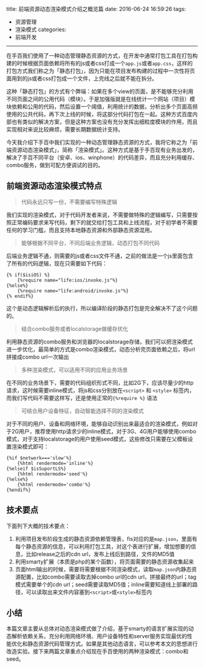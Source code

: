 title: 前端资源动态渲染模式介绍之概览篇
date: 2016-06-24 16:59:26
tags:
- 资源管理
- 渲染模式
categories:
- 前端开发
---

在手百我们使用了一种动态管理静态资源的方式，在开发中通常打包工具在打包构建的时候根据页面依赖将所有的js或者css打成一个`app.js`或者`app.css`，这样的打包方式我们称之为「静态打包」，因为只能在项目发布构建的过程中一次性将页面用到的js或者css打包成一个文件，上完线之后就不能在拆分。

这种「静态打包」的方式有个弊端：如果在多个view的页面，是不能够充分利用不同页面之间的公用代码（模块）。于是加强版就是在线统计一个网站（项目）模块依赖和公用的代码，然后设置一个阈值，利用统计的数据，分析出多个页面高频使用的公共代码，再下次上线的时候，将这部分代码打包在一起。这种方式百度内部也有类似的解决方案，但是这种方案也没有充分发挥出细粒度模块的作用，而且实现相对来说比较麻烦，需要长期数据统计支持。

今天我介绍下手百中我们实现的一种动态管理静态资源的方式，我将它称之为「前端资源动态渲染模式」，简称「渲染模式」。这种方式是基于手百现有业务出发的，解决了手百不同平台（安卓、ios、winphone）的代码差异，而且充分利用缓存、combo服务，做到可配方便调试的目的。

## 前端资源动态渲染模式特点

> 代码永远只写一份，不需要编写特殊逻辑

我们实现的渲染模式，对于代码开发者来说，不需要做特殊的逻辑编写，只需要按照正常编码要求来写代码，剩下的就交给打包工具和上线流程，对于初学者不需要任何的学习门槛，而且支持本地静态资源和外部静态资源混用。

> 能够根据不同平台，不同后端业务逻辑，动态打包不同代码

后端业务逻辑不通，则需要的js或者css文件不通，之前的做法是一个js里面包含了所有的代码逻辑，现在只需要如下代码：
```smarty
{% if($isiOS) %}
    {%require name="life:ios/invoke.js"%}
{%else%}
    {%require name="life:android/invoke.js"%}
{% endif%}
```
这个是动态逻辑解析后的执行，所以编译阶段的静态打包是完全解决不了这个问题的。

> 结合combo服务或者localstorage做缓存优化

利用静态资源的combo服务和浏览器的localstorage存储，我们可以把渲染模式进一步优化，最简单的方式是combo渲染模式，动态分析完页面依赖之后，将url拼接成combo url一次输出
<!--more-->


> 多种渲染模式，可以适用不同的应用业务场景

在不同的业务场景下，需要的代码组织形式不同，比如2G下，应该尽量少的http请求，这时候需要inline模式，将js和css分别放在`<script>` 和 `<style>` 标签内，而我们写代码不需要这样写，还是使用正常的`{%require %}` 语法

> 可结合用户设备特征，自动智能选择不同的渲染模式

对于不同的用户、设备和网络环境，能够自动识别出来最适合的渲染模式，例如对于2G用户，推荐使用http请求少的inline模式，对于3G、4G用户能够使用combo模式，对于支持localstorage的用户使用seed模式，这些修改只需要在父模板设置渲染模式即可：

```smarty
{%if $network==='slow'%}
    {%html rendermode='inline'%}
{%elseif $isSuportLS%}
    {%html rendermode='seed'%}
{%else%}
    {%html rendermode='combo'%}
{%endif%}
```

## 技术要点
下面列下大概的技术要点：
1. 利用项目发布阶段生成的静态资源依赖管理表，fis对应的是`map.json`，里面有每个静态资源的信息，可以利用打包工具，对这个表进行扩展，增加想要的信息，比如release之后的cdn url，发布上线后到路径，文件的MD5值
2. 利用smarty扩展（本质是php的某个函数），将页面需要的静态资源收集起来
3. 页面html输出的时候，需要将需要根据不同渲染模式，读取`map.json`内静态资源配置，比如combo需要读取去掉combo url的cdn url，拼接最终的url；tag模式需要单个的cdn url；seed需要读取MD5值；inline需要知道线上部署的路径，可以读取出来文件内容塞到`<script>`或`<style>`标签内

## 小结
本篇文章主要从总体对动态渲染模式做了介绍，基于smarty的语言扩展实现的动态解析依赖关系，充分利用网络环境、用户设备特性和server服务实现最优的性能优化和静态资源代码管理方式。如果是其他动态语言，可以参考本文的思想进行改造实验。接下来两篇文章重点介绍现在手百使用的两种渲染模式：combo和seed。
